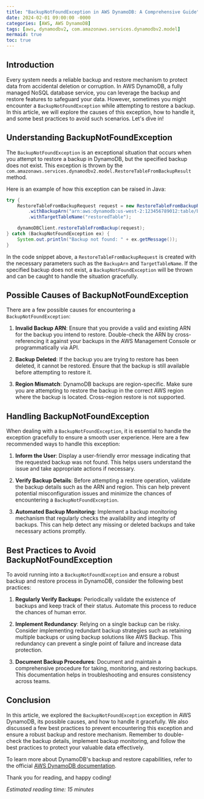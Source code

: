 ```yaml
---
title: "BackupNotFoundException in AWS DynamoDB: A Comprehensive Guide"
date: 2024-02-01 09:00:00 -0000
categories: [AWS, AWS DynamoDB]
tags: [aws, dynamodbv2, com.amazonaws.services.dynamodbv2.model]
mermaid: true
toc: true
---
```



## Introduction

Every system needs a reliable backup and restore mechanism to protect data from accidental deletion or corruption. In AWS DynamoDB, a fully managed NoSQL database service, you can leverage the backup and restore features to safeguard your data. However, sometimes you might encounter a `BackupNotFoundException` while attempting to restore a backup. In this article, we will explore the causes of this exception, how to handle it, and some best practices to avoid such scenarios. Let's dive in!

## Understanding BackupNotFoundException

The `BackupNotFoundException` is an exceptional situation that occurs when you attempt to restore a backup in DynamoDB, but the specified backup does not exist. This exception is thrown by the `com.amazonaws.services.dynamodbv2.model.RestoreTableFromBackupResult` method.

Here is an example of how this exception can be raised in Java:

```java
try {
    RestoreTableFromBackupRequest request = new RestoreTableFromBackupRequest()
        .withBackupArn("arn:aws:dynamodb:us-west-2:123456789012:table/backup/backupID")
        .withTargetTableName("restoredTable");

    dynamoDBClient.restoreTableFromBackup(request);
} catch (BackupNotFoundException ex) {
    System.out.println("Backup not found: " + ex.getMessage());
}
```

In the code snippet above, a `RestoreTableFromBackupRequest` is created with the necessary parameters such as the `BackupArn` and `TargetTableName`. If the specified backup does not exist, a `BackupNotFoundException` will be thrown and can be caught to handle the situation gracefully.

## Possible Causes of BackupNotFoundException

There are a few possible causes for encountering a `BackupNotFoundException`:

1. **Invalid Backup ARN**: Ensure that you provide a valid and existing ARN for the backup you intend to restore. Double-check the ARN by cross-referencing it against your backups in the AWS Management Console or programmatically via API.

2. **Backup Deleted**: If the backup you are trying to restore has been deleted, it cannot be restored. Ensure that the backup is still available before attempting to restore it.

3. **Region Mismatch**: DynamoDB backups are region-specific. Make sure you are attempting to restore the backup in the correct AWS region where the backup is located. Cross-region restore is not supported.

## Handling BackupNotFoundException

When dealing with a `BackupNotFoundException`, it is essential to handle the exception gracefully to ensure a smooth user experience. Here are a few recommended ways to handle this exception:

1. **Inform the User**: Display a user-friendly error message indicating that the requested backup was not found. This helps users understand the issue and take appropriate actions if necessary.

2. **Verify Backup Details**: Before attempting a restore operation, validate the backup details such as the ARN and region. This can help prevent potential misconfiguration issues and minimize the chances of encountering a `BackupNotFoundException`.

3. **Automated Backup Monitoring**: Implement a backup monitoring mechanism that regularly checks the availability and integrity of backups. This can help detect any missing or deleted backups and take necessary actions promptly.

## Best Practices to Avoid BackupNotFoundException

To avoid running into a `BackupNotFoundException` and ensure a robust backup and restore process in DynamoDB, consider the following best practices:

1. **Regularly Verify Backups**: Periodically validate the existence of backups and keep track of their status. Automate this process to reduce the chances of human error.

2. **Implement Redundancy**: Relying on a single backup can be risky. Consider implementing redundant backup strategies such as retaining multiple backups or using backup solutions like AWS Backup. This redundancy can prevent a single point of failure and increase data protection.

3. **Document Backup Procedures**: Document and maintain a comprehensive procedure for taking, monitoring, and restoring backups. This documentation helps in troubleshooting and ensures consistency across teams.

## Conclusion

In this article, we explored the `BackupNotFoundException` exception in AWS DynamoDB, its possible causes, and how to handle it gracefully. We also discussed a few best practices to prevent encountering this exception and ensure a robust backup and restore mechanism. Remember to double-check the backup details, implement backup monitoring, and follow the best practices to protect your valuable data effectively.

To learn more about DynamoDB's backup and restore capabilities, refer to the official [AWS DynamoDB documentation](https://docs.aws.amazon.com/amazondynamodb/latest/developerguide/BackupRestore.html).

Thank you for reading, and happy coding!

*Estimated reading time: 15 minutes*